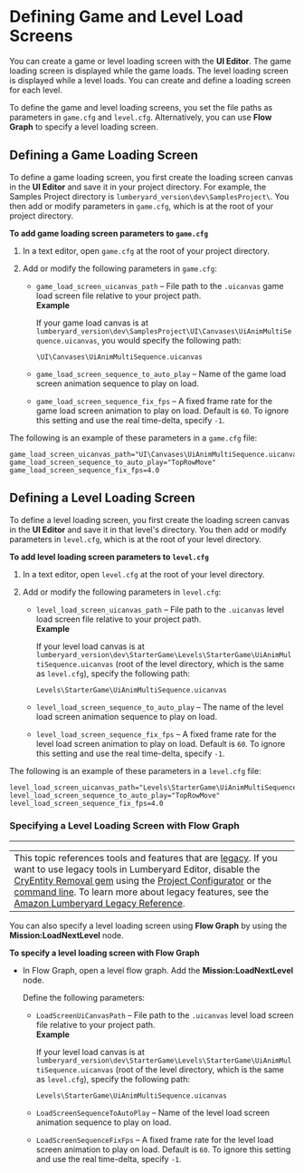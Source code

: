 # Defining Game and Level Load Screens<a name="ui-editor-load-screens"></a>

You can create a game or level loading screen with the **UI Editor**\. The game loading screen is displayed while the game loads\. The level loading screen is displayed while a level loads\. You can create and define a loading screen for each level\.

To define the game and level loading screens, you set the file paths as parameters in `game.cfg` and `level.cfg`\. Alternatively, you can use **Flow Graph** to specify a level loading screen\.

## Defining a Game Loading Screen<a name="ui-editor-load-screens-game"></a>

To define a game loading screen, you first create the loading screen canvas in the **UI Editor** and save it in your project directory\. For example, the Samples Project directory is `lumberyard_version\dev\SamplesProject\`\. You then add or modify parameters in `game.cfg`, which is at the root of your project directory\.

**To add game loading screen parameters to `game.cfg`**

1. In a text editor, open `game.cfg` at the root of your project directory\.

1. Add or modify the following parameters in `game.cfg`:
   + `game_load_screen_uicanvas_path` – File path to the `.uicanvas` game load screen file relative to your project path\.  
**Example**  

     If your game load canvas is at `lumberyard_version\dev\SamplesProject\UI\Canvases\UiAnimMultiSequence.uicanvas`, you would specify the following path:

     `\UI\Canvases\UiAnimMultiSequence.uicanvas`
   + `game_load_screen_sequence_to_auto_play` – Name of the game load screen animation sequence to play on load\.
   + `game_load_screen_sequence_fix_fps` – A fixed frame rate for the game load screen animation to play on load\. Default is `60`\. To ignore this setting and use the real time\-delta, specify `-1`\.

The following is an example of these parameters in a `game.cfg` file:

```
game_load_screen_uicanvas_path="UI\Canvases\UiAnimMultiSequence.uicanvas"
game_load_screen_sequence_to_auto_play="TopRowMove"
game_load_screen_sequence_fix_fps=4.0
```

## Defining a Level Loading Screen<a name="ui-editor-load-screens-level"></a>

To define a level loading screen, you first create the loading screen canvas in the **UI Editor** and save it in that level's directory\. You then add or modify parameters in `level.cfg`, which is at the root of your level directory\.

**To add level loading screen parameters to `level.cfg`**

1. In a text editor, open `level.cfg` at the root of your level directory\.

1. Add or modify the following parameters in `level.cfg`:
   + `level_load_screen_uicanvas_path` – File path to the `.uicanvas` level load screen file relative to your project path\.   
**Example**  

     If your level load canvas is at `lumberyard_version\dev\StarterGame\Levels\StarterGame\UiAnimMultiSequence.uicanvas` \(root of the level directory, which is the same as `level.cfg`\), specify the following path:

     `Levels\StarterGame\UiAnimMultiSequence.uicanvas`
   + `level_load_screen_sequence_to_auto_play` – The name of the level load screen animation sequence to play on load\.
   + `level_load_screen_sequence_fix_fps` – A fixed frame rate for the level load screen animation to play on load\. Default is `60`\. To ignore this setting and use the real time\-delta, specify `-1`\.

The following is an example of these parameters in a `level.cfg` file:

```
level_load_screen_uicanvas_path="Levels\StarterGame\UiAnimMultiSequence.uicanvas"
level_load_screen_sequence_to_auto_play="TopRowMove"
level_load_screen_sequence_fix_fps=4.0
```

### Specifying a Level Loading Screen with Flow Graph<a name="ui-editor-load-screens-level-flowgraph"></a>


****  

|  | 
| --- |
| This topic references tools and features that are [legacy](https://docs.aws.amazon.com/lumberyard/latest/userguide/ly-glos-chap.html#legacy)\. If you want to use legacy tools in Lumberyard Editor, disable the [CryEntity Removal gem](https://docs.aws.amazon.com/lumberyard/latest/userguide/gems-system-cryentity-removal-gem.html) using the [Project Configurator](https://docs.aws.amazon.com/lumberyard/latest/userguide/configurator-intro.html) or the [command line](https://docs.aws.amazon.com/lumberyard/latest/userguide/lmbr-exe.html)\. To learn more about legacy features, see the [Amazon Lumberyard Legacy Reference](https://docs.aws.amazon.com/lumberyard/latest/legacyreference/)\. | 

You can also specify a level loading screen using **Flow Graph** by using the **Mission:LoadNextLevel** node\.

**To specify a level loading screen with Flow Graph**
+ In Flow Graph, open a level flow graph\. Add the **Mission:LoadNextLevel** node\.

  Define the following parameters:
  + `LoadScreenUiCanvasPath` – File path to the `.uicanvas` level load screen file relative to your project path\.   
**Example**  

    If your level load canvas is at `lumberyard_version\dev\StarterGame\Levels\StarterGame\UiAnimMultiSequence.uicanvas` \(root of the level directory, which is the same as `level.cfg`\), specify the following path:

    `Levels\StarterGame\UiAnimMultiSequence.uicanvas`
  + `LoadScreenSequenceToAutoPlay` – Name of the level load screen animation sequence to play on load\.
  + `LoadScreenSequenceFixFps` – A fixed frame rate for the level load screen animation to play on load\. Default is `60`\. To ignore this setting and use the real time\-delta, specify `-1`\.